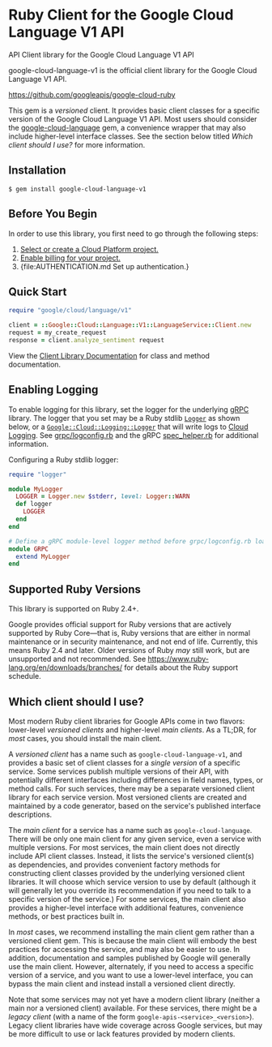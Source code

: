 # Ruby Client for the Google Cloud Language V1 API

API Client library for the Google Cloud Language V1 API

google-cloud-language-v1 is the official client library for the Google Cloud Language V1 API.

https://github.com/googleapis/google-cloud-ruby

This gem is a _versioned_ client. It provides basic client classes for a
specific version of the Google Cloud Language V1 API. Most users should consider the
[google-cloud-language](https://rubygems.org/gems/google-cloud-language)
gem, a convenience wrapper that may also include higher-level interface classes.
See the section below titled *Which client should I use?* for more information.

## Installation

```
$ gem install google-cloud-language-v1
```

## Before You Begin

In order to use this library, you first need to go through the following steps:

1. [Select or create a Cloud Platform project.](https://console.cloud.google.com/project)
1. [Enable billing for your project.](https://cloud.google.com/billing/docs/how-to/modify-project#enable_billing_for_a_project)
1. {file:AUTHENTICATION.md Set up authentication.}

## Quick Start

```ruby
require "google/cloud/language/v1"

client = ::Google::Cloud::Language::V1::LanguageService::Client.new
request = my_create_request
response = client.analyze_sentiment request
```

View the [Client Library Documentation](https://googleapis.dev/ruby/google-cloud-language-v1/latest)
for class and method documentation.

## Enabling Logging

To enable logging for this library, set the logger for the underlying [gRPC](https://github.com/grpc/grpc/tree/master/src/ruby) library.
The logger that you set may be a Ruby stdlib [`Logger`](https://ruby-doc.org/stdlib/libdoc/logger/rdoc/Logger.html) as shown below,
or a [`Google::Cloud::Logging::Logger`](https://googleapis.dev/ruby/google-cloud-logging/latest)
that will write logs to [Cloud Logging](https://cloud.google.com/logging/). See [grpc/logconfig.rb](https://github.com/grpc/grpc/blob/master/src/ruby/lib/grpc/logconfig.rb)
and the gRPC [spec_helper.rb](https://github.com/grpc/grpc/blob/master/src/ruby/spec/spec_helper.rb) for additional information.

Configuring a Ruby stdlib logger:

```ruby
require "logger"

module MyLogger
  LOGGER = Logger.new $stderr, level: Logger::WARN
  def logger
    LOGGER
  end
end

# Define a gRPC module-level logger method before grpc/logconfig.rb loads.
module GRPC
  extend MyLogger
end
```

## Supported Ruby Versions

This library is supported on Ruby 2.4+.

Google provides official support for Ruby versions that are actively supported
by Ruby Core—that is, Ruby versions that are either in normal maintenance or
in security maintenance, and not end of life. Currently, this means Ruby 2.4
and later. Older versions of Ruby _may_ still work, but are unsupported and not
recommended. See https://www.ruby-lang.org/en/downloads/branches/ for details
about the Ruby support schedule.

## Which client should I use?

Most modern Ruby client libraries for Google APIs come in two flavors:
lower-level _versioned clients_ and higher-level _main clients_. As a TL;DR,
for _most_ cases, you should install the main client.

A _versioned client_ has a name such as `google-cloud-language-v1`,
and provides a basic set of client classes for a _single version_ of a specific
service. Some services publish multiple versions of their API, with potentially
different interfaces including differences in field names, types, or method
calls. For such services, there may be a separate versioned client library for
each service version. Most versioned clients are created and maintained by a
code generator, based on the service's published interface descriptions.

The _main client_ for a service has a name such as `google-cloud-language`.
There will be only one main client for any given service, even a service with
multiple versions. For most services, the main client does not directly include
API client classes. Instead, it lists the service's versioned client(s) as
dependencies, and provides convenient factory methods for constructing client
classes provided by the underlying versioned client libraries. It will choose
which service version to use by default (although it will generally let you
override its recommendation if you need to talk to a specific version of the
service.) For some services, the main client also provides a higher-level
interface with additional features, convenience methods, or best practices
built in.

In _most_ cases, we recommend installing the main client gem rather than a
versioned client gem. This is because the main client will embody the best
practices for accessing the service, and may also be easier to use. In
addition, documentation and samples published by Google will generally use the
main client. However, alternately, if you need to access a specific version of
a service, and you want to use a lower-level interface, you can bypass the main
client and instead install a versioned client directly.

Note that some services may not yet have a modern client library (neither a
main nor a versioned client) available. For these services, there might be a
_legacy client_ (with a name of the form `google-apis-<service>_<version>`).
Legacy client libraries have wide coverage across Google services, but may be
more difficult to use or lack features provided by modern clients.
